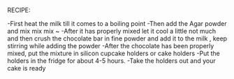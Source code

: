 RECIPE:

-First heat the milk till it comes to a boiling point
-Then add the Agar powder and mix mix mix ~
-After it has properly mixed let it cool a little not much and then crush the chocolate bar in fine powder and add it to the milk , keep stirring while adding the powder
-After the chocolate has been properly mixed, put the mixture in silicon cupcake holders or cake holders
-Put the holders in the fridge for about 4-5 hours.
-Take the holders out and your cake is ready 